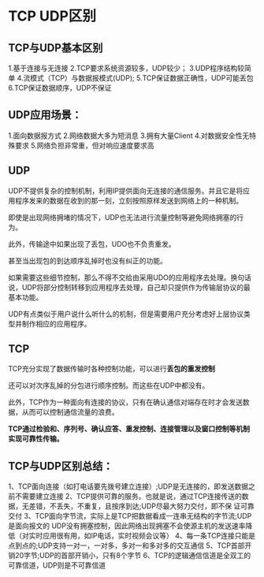 TCP UDP区别
===


## TCP与UDP基本区别
 1.基于连接与无连接
 2.TCP要求系统资源较多，UDP较少；
 3.UDP程序结构较简单
 4.流模式（TCP）与数据报模式(UDP);
 5.TCP保证数据正确性，UDP可能丢包
 6.TCP保证数据顺序，UDP不保证

## UDP应用场景：
 1.面向数据报方式
 2.网络数据大多为短消息
 3.拥有大量Client
 4.对数据安全性无特殊要求 
 5.网络负担非常重，但对响应速度要求高

## UDP
 UDP不提供复杂的控制机制，利用IP提供面向无连接的通信服务。并且它是将应用程序发来的数据在收到的那一刻，立刻按照原样发送到网络上的一种机制。

即使是出现网络拥堵的情况下，UDP也无法进行流量控制等避免网络拥塞的行为。

此外，传输途中如果出现了丢包，UDO也不负责重发。

甚至当出现包的到达顺序乱掉时也没有纠正的功能。

如果需要这些细节控制，那么不得不交给由采用UDO的应用程序去处理。换句话说，UDP将部分控制转移到应用程序去处理，自己却只提供作为传输层协议的最基本功能。

UDP有点类似于用户说什么听什么的机制，但是需要用户充分考虑好上层协议类型并制作相应的应用程序。

## TCP
TCP充分实现了数据传输时各种控制功能，可以进行**丢包的重发控制**

还可以对次序乱掉的分包进行顺序控制。而这些在UDP中都没有。

此外，TCP作为一种面向有连接的协议，只有在确认通信对端存在时才会发送数据，从而可以控制通信流量的浪费。

**TCP通过检验和、序列号、确认应答、重发控制、连接管理以及窗口控制等机制实现可靠性传输。**


## TCP与UDP区别总结：
1、TCP面向连接（如打电话要先拨号建立连接）;UDP是无连接的，即发送数据之前不需要建立连接
2、TCP提供可靠的服务。也就是说，通过TCP连接传送的数据，无差错，不丢失，不重复，且按序到达;UDP尽最大努力交付，即不保   证可靠交付
3、TCP面向字节流，实际上是TCP把数据看成一连串无结构的字节流;UDP是面向报文的
  UDP没有拥塞控制，因此网络出现拥塞不会使源主机的发送速率降低（对实时应用很有用，如IP电话，实时视频会议等）
4、每一条TCP连接只能是点到点的;UDP支持一对一，一对多，多对一和多对多的交互通信
5、TCP首部开销20字节;UDP的首部开销小，只有8个字节
6、TCP的逻辑通信信道是全双工的可靠信道，UDP则是不可靠信道
